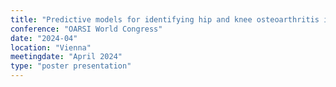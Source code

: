 ```yaml
---
title: "Predictive models for identifying hip and knee osteoarthritis in primary care electronic records: a natural language processing text classifier approach"
conference: "OARSI World Congress"
date: "2024-04"
location: "Vienna"
meetingdate: "April 2024"
type: "poster presentation"
---
```

